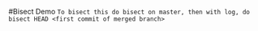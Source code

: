 #Bisect Demo
```To bisect this do bisect on master, then with log, do bisect HEAD <first commit of merged branch>```

